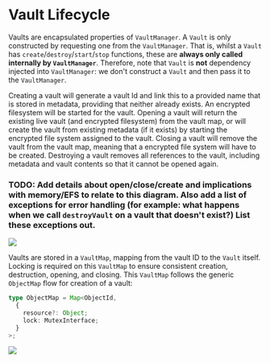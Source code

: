# Vault Lifecycle

Vaults are encapsulated properties of `VaultManager`. A `Vault` is only constructed by requesting one from the `VaultManager`. That is, whilst a `Vault` has `create`/`destroy`/`start`/`stop` functions, these are **always only called internally by `VaultManager`**. Therefore, note that `Vault` is **not** dependency injected into `VaultManager`: we don't construct a `Vault` and then pass it to the `VaultManager`.

Creating a vault will generate a vault Id and link this to a provided name that is stored in metadata, providing that neither already exists. An encrypted filesystem will be started for the vault. Opening a vault will return the existing live vault (and encrypted filesystem) from the vault map, or will create the vault from existing metadata (if it exists) by starting the encrypted file system assigned to the vault. Closing a vault will remove the vault from the vault map, meaning that a encrypted file system will have to be created. Destroying a vault removes all references to the vault, including metadata and vault contents so that it cannot be opened again.

### TODO: Add details about open/close/create and implications with memory/EFS to relate to this diagram. Also add a list of exceptions for error handling (for example: what happens when we call `destroyVault` on a vault that doesn't exist?) List these exceptions out.

![](http://www.plantuml.com/plantuml/png/ZO_1IiGm48RlUOfXB-gXFi0UP44KFBWU1E-X-PN0x4GoKt7VthH3rRfOlNJedo_p_TcfnMh3WODbOz1J7DY8ypFwOz_-sx51GvWcRVR5YGr5fNqHXF53M-eylnD3bSYKHIrAZoqbnFH5tTm--ivsKA1oPeJthFPfU7Y587spU11yh9euls7cbYvtQA3PSir55nOFWe-_t-FSRnP_RjTTqTp6jzr7YI-ebtr5uwVe_28uC-7ZlPzmWbejnrFQEvyk7zEPTcIbIcdf4lvlaHqa3GV-0000)

Vaults are stored in a `VaultMap`, mapping from the vault ID to the `Vault` itself. Locking is required on this `VaultMap` to ensure consistent creation, destruction, opening, and closing. This `VaultMap` follows the generic `ObjectMap` flow for creation of a vault:

```ts
type ObjectMap = Map<ObjectId,
  {
    resource?: Object;
    lock: MutexInterface;
  }
>;
```

![](http://www.plantuml.com/plantuml/png/VL11JiCm4Bpd5NDC3oXtAa4Hue04GkeFGZ9H3AuTrckL_XxNYL6WY9DtPsTclRCBseh6WwroKGadjbe1Pa3zu5HEC0ulhs_izBcTC7XPkiV-TWCTwL2V63OLC8ls33vAH_3J10rdESy-bspWwgPfX1h5GHPPqsoNOL0_vP8s4BNpHNKSZKt0a-_UOGA4bcrW-axgrZowFbFBoXaoG_NRylfUs2fXa-Fs1yAB1FBuQ7HSi--wZsZaBuDoLY7s_JS4zRD_7grtBEJzV5Xn_IUlabOvS9UUUB1V)
